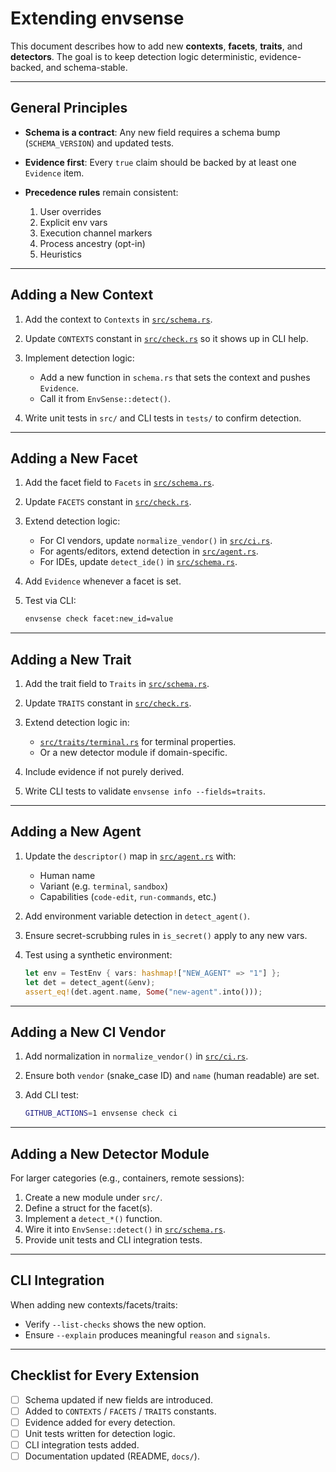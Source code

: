 # Extending envsense

This document describes how to add new **contexts**, **facets**, **traits**, and **detectors**.
The goal is to keep detection logic deterministic, evidence-backed, and schema-stable.

---

## General Principles

* **Schema is a contract**: Any new field requires a schema bump (`SCHEMA_VERSION`) and updated tests.
* **Evidence first**: Every `true` claim should be backed by at least one `Evidence` item.
* **Precedence rules** remain consistent:

  1. User overrides
  2. Explicit env vars
  3. Execution channel markers
  4. Process ancestry (opt-in)
  5. Heuristics

---

## Adding a New Context

1. Add the context to `Contexts` in [`src/schema.rs`](../src/schema.rs).
2. Update `CONTEXTS` constant in [`src/check.rs`](../src/check.rs) so it shows up in CLI help.
3. Implement detection logic:

   * Add a new function in `schema.rs` that sets the context and pushes `Evidence`.
   * Call it from `EnvSense::detect()`.
4. Write unit tests in `src/` and CLI tests in `tests/` to confirm detection.

---

## Adding a New Facet

1. Add the facet field to `Facets` in [`src/schema.rs`](../src/schema.rs).
2. Update `FACETS` constant in [`src/check.rs`](../src/check.rs).
3. Extend detection logic:

   * For CI vendors, update `normalize_vendor()` in [`src/ci.rs`](../src/ci.rs).
   * For agents/editors, extend detection in [`src/agent.rs`](../src/agent.rs).
   * For IDEs, update `detect_ide()` in [`src/schema.rs`](../src/schema.rs).
4. Add `Evidence` whenever a facet is set.
5. Test via CLI:

   ```bash
   envsense check facet:new_id=value
   ```

---

## Adding a New Trait

1. Add the trait field to `Traits` in [`src/schema.rs`](../src/schema.rs).
2. Update `TRAITS` constant in [`src/check.rs`](../src/check.rs).
3. Extend detection logic in:

   * [`src/traits/terminal.rs`](../src/traits/terminal.rs) for terminal properties.
   * Or a new detector module if domain-specific.
4. Include evidence if not purely derived.
5. Write CLI tests to validate `envsense info --fields=traits`.

---

## Adding a New Agent

1. Update the `descriptor()` map in [`src/agent.rs`](../src/agent.rs) with:

   * Human name
   * Variant (e.g. `terminal`, `sandbox`)
   * Capabilities (`code-edit`, `run-commands`, etc.)
2. Add environment variable detection in `detect_agent()`.
3. Ensure secret-scrubbing rules in `is_secret()` apply to any new vars.
4. Test using a synthetic environment:

   ```rust
   let env = TestEnv { vars: hashmap!["NEW_AGENT" => "1"] };
   let det = detect_agent(&env);
   assert_eq!(det.agent.name, Some("new-agent".into()));
   ```

---

## Adding a New CI Vendor

1. Add normalization in `normalize_vendor()` in [`src/ci.rs`](../src/ci.rs).
2. Ensure both `vendor` (snake\_case ID) and `name` (human readable) are set.
3. Add CLI test:

   ```bash
   GITHUB_ACTIONS=1 envsense check ci
   ```

---

## Adding a New Detector Module

For larger categories (e.g., containers, remote sessions):

1. Create a new module under `src/`.
2. Define a struct for the facet(s).
3. Implement a `detect_*()` function.
4. Wire it into `EnvSense::detect()` in [`src/schema.rs`](../src/schema.rs).
5. Provide unit tests and CLI integration tests.

---

## CLI Integration

When adding new contexts/facets/traits:

* Verify `--list-checks` shows the new option.
* Ensure `--explain` produces meaningful `reason` and `signals`.

---

## Checklist for Every Extension

* [ ] Schema updated if new fields are introduced.
* [ ] Added to `CONTEXTS` / `FACETS` / `TRAITS` constants.
* [ ] Evidence added for every detection.
* [ ] Unit tests written for detection logic.
* [ ] CLI integration tests added.
* [ ] Documentation updated (README, `docs/`).